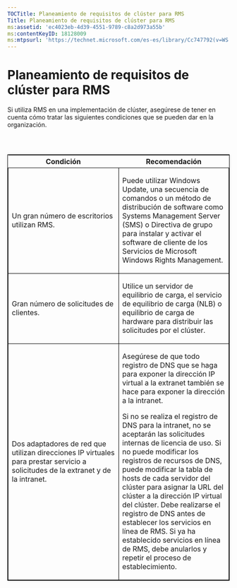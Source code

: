 ```yaml
---
TOCTitle: Planeamiento de requisitos de clúster para RMS
Title: Planeamiento de requisitos de clúster para RMS
ms:assetid: 'ec4023eb-4d39-4551-9789-c8a2d973a55b'
ms:contentKeyID: 18128009
ms:mtpsurl: 'https://technet.microsoft.com/es-es/library/Cc747792(v=WS.10)'
---
```


Planeamiento de requisitos de clúster para RMS
==============================================

Si utiliza RMS en una implementación de clúster, asegúrese de tener en cuenta cómo tratar las siguientes condiciones que se pueden dar en la organización.

###  

<p> </p>
<table style="border:1px solid black;">
<colgroup>
<col width="50%" />
<col width="50%" />
</colgroup>
<thead>
<tr class="header">
<th>Condición</th>
<th>Recomendación</th>
</tr>
</thead>
<tbody>
<tr class="odd">
<td style="border:1px solid black;"><p>Un gran número de escritorios utilizan RMS.</p></td>
<td style="border:1px solid black;"><p>Puede utilizar Windows Update, una secuencia de comandos o un método de distribución de software como Systems Management Server (SMS) o Directiva de grupo para instalar y activar el software de cliente de los Servicios de Microsoft Windows Rights Management.</p></td>
</tr>
<tr class="even">
<td style="border:1px solid black;"><p>Gran número de solicitudes de clientes.</p></td>
<td style="border:1px solid black;"><p>Utilice un servidor de equilibrio de carga, el servicio de equilibrio de carga (NLB) o equilibrio de carga de hardware para distribuir las solicitudes por el clúster.</p></td>
</tr>
<tr class="odd">
<td style="border:1px solid black;"><p>Dos adaptadores de red que utilizan direcciones IP virtuales para prestar servicio a solicitudes de la extranet y de la intranet.</p></td>
<td style="border:1px solid black;"><p>Asegúrese de que todo registro de DNS que se haga para exponer la dirección IP virtual a la extranet también se hace para exponer la dirección a la intranet.</p>
<p>Si no se realiza el registro de DNS para la intranet, no se aceptarán las solicitudes internas de licencia de uso. Si no puede modificar los registros de recursos de DNS, puede modificar la tabla de hosts de cada servidor del clúster para asignar la URL del clúster a la dirección IP virtual del clúster. Debe realizarse el registro de DNS antes de establecer los servicios en línea de RMS. Si ya ha establecido servicios en línea de RMS, debe anularlos y repetir el proceso de establecimiento.</p></td>
</tr>
</tbody>
</table>
